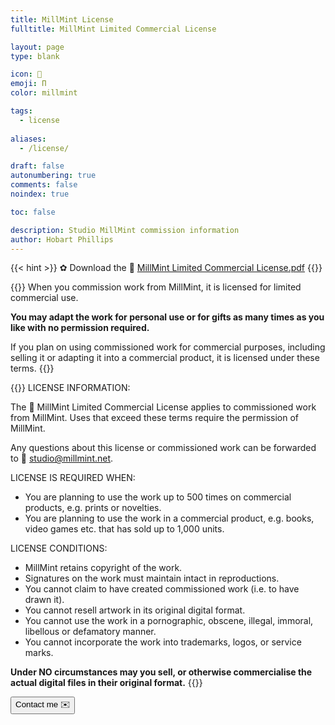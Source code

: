 ```yaml
---
title: MillMint License
fulltitle: MillMint Limited Commercial License

layout: page
type: blank

icon: 📄
emoji: Π
color: millmint

tags: 
  - license
  
aliases:
  - /license/

draft: false
autonumbering: true
comments: false
noindex: true

toc: false

description: Studio MillMint commission information
author: Hobart Phillips
---
```

{{< hint >}}
✿ Download the <span class="smallicon">📄</span> [MillMint Limited Commercial License.pdf](/files/MillMint%20Limited%20Commercial%20License.pdf)
{{</hint>}}

{{<hint panel>}}
When you commission work from MillMint, it is licensed for limited commercial use. 

**You may adapt the work for personal use or for gifts as many times as you like with no permission required.**

If you plan on using commissioned work for commercial purposes, including selling it or adapting it into a commercial product, it is licensed under these terms.
{{</hint>}}

{{<hint panel>}}
LICENSE INFORMATION:

The <span class="smallicon">📄</span> MillMint Limited Commercial License applies to commissioned work from MillMint. Uses that exceed these terms require the permission of MillMint.

Any questions about this license or commissioned work can be forwarded to <span class="smallicon">📧</span> studio@millmint.net.

LICENSE IS REQUIRED WHEN:

* You are planning to use the work up to 500 times on commercial products, e.g. prints or novelties.
* You are planning to use the work in a commercial product, e.g. books, video games etc. that has sold up to 1,000 units.

LICENSE CONDITIONS:

* MillMint retains copyright of the work.
* Signatures on the work must maintain intact in reproductions.
* You cannot claim to have created commissioned work (i.e. to have drawn it).
* You cannot resell artwork in its original digital format.
* You cannot use the work in a pornographic, obscene, illegal, immoral, libellous or defamatory manner. 
* You cannot incorporate the work into trademarks, logos, or service marks.

**Under NO circumstances may you sell, or otherwise commercialise the actual digital files in their original format.**
{{</hint>}}

<button href="mailto:studio@millmint.net">Contact me <span class="smallicon">✉️</span></button>